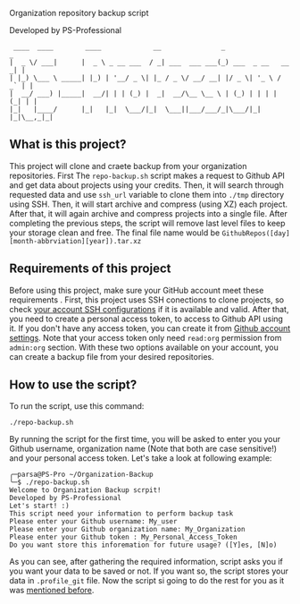 Organization repository backup script

Developed by PS-Professional

     ____  ____        ____             __               _                   _
    |  _ \/ ___|      |  _ \ _ __ ___  / _| ___  ___ ___(_) ___  _ __   __ _| |
    | |_) \___ \ _____| |_) | '__/ _ \| |_ / _ \/ __/ __| |/ _ \| '_ \ / _` | |
    |  __/ ___) |_____|  __/| | | (_) |  _|  __/\__ \__ \ | (_) | | | | (_| | |
    |_|   |____/      |_|   |_|  \___/|_|  \___||___/___/_|\___/|_| |_|\__,_|_|

## What is this project?

This project will clone and craete backup from your organization repositories. First The `repo-backup.sh` script makes a request to Github API and get data about projects using your credits. Then, it will search through requested data and use `ssh_url` variable to clone them into `./tmp` directory using SSH. Then, it will start archive and compress (using XZ) each project. After that, it will again archive and compress projects into a single file. After completing the previous steps, the script will remove last level files to keep your storage clean and free. The final file name would be `GithubRepos([day][month-abbrviation][year]).tar.xz`

## Requirements of this project

Before using this project, make sure your GitHub account meet these requirements . First, this project uses SSH conections to clone projects, so check [your account SSH configurations](https://github.com/settings/keys) if it is available and valid. After that, you need to create a personal access token, to access to Github API using it. If you don't have any access token, you can create it from [Github account settings](https://github.com/settings/tokens). Note that your access token only need `read:org` permission from `admin:org` section. With these two options available on your account, you can create a backup file from your desired repositories.

##  How to use the script?

To run the script, use this command:
```
./repo-backup.sh
```
By running the script for the first time, you will be asked to enter you your Github username, organization name (Note that both are case sensitive!) and your personal access token. Let's take a look at following example:
~~~
╭─parsa@PS-Pro ~/Organization-Backup
╰─$ ./repo-backup.sh
Welcome to Organization Backup scrpit!
Developed by PS-Professional
Let's start! :)
This script need your information to perform backup task
Please enter your Github username: My_user
Please enter your Github organization name: My_Organization
Please enter your Github token : My_Personal_Access_Token
Do you want store this inforemation for future usage? ([Y]es, [N]o)
~~~
As you can see, after gathering the required information, script asks you if you want your data to be saved or not. If you want so, the script stores your data in `.profile_git` file. Now the script si going to do the rest for you as it was [mentioned before](https://github.com/PS-Professional/Organization-Backup#what-is-this-project).